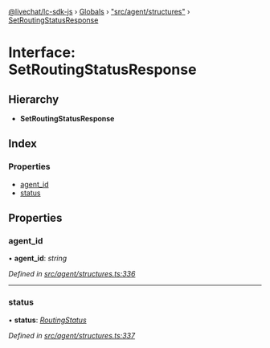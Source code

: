 [@livechat/lc-sdk-js](../README.md) › [Globals](../globals.md) › ["src/agent/structures"](../modules/_src_agent_structures_.md) › [SetRoutingStatusResponse](_src_agent_structures_.setroutingstatusresponse.md)

# Interface: SetRoutingStatusResponse

## Hierarchy

* **SetRoutingStatusResponse**

## Index

### Properties

* [agent_id](_src_agent_structures_.setroutingstatusresponse.md#agent_id)
* [status](_src_agent_structures_.setroutingstatusresponse.md#status)

## Properties

###  agent_id

• **agent_id**: *string*

*Defined in [src/agent/structures.ts:336](https://github.com/livechat/lc-sdk-js/blob/efba8ac/src/agent/structures.ts#L336)*

___

###  status

• **status**: *[RoutingStatus](../enums/_src_objects_index_.routingstatus.md)*

*Defined in [src/agent/structures.ts:337](https://github.com/livechat/lc-sdk-js/blob/efba8ac/src/agent/structures.ts#L337)*
